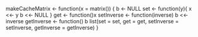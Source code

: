 
makeCacheMatrix <- function(x = matrix()) {
  b <- NULL
  set <- function(y){
  x <<- y
  b <<- NULL
  }
  get <- function()x
  setInverse <- function(inverse) b <<- inverse
  getInverse <- function() b 
  list(set = set, get = get, 
  setInverse = setInverse, 
  getInverse = getInverse)
}
